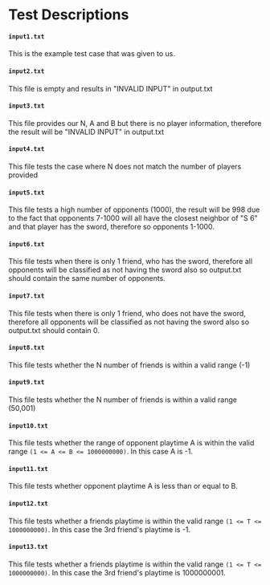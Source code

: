 # Test Descriptions

#### `input1.txt`
This is the example test case that was given to us.

#### `input2.txt`
This file is empty and results in "INVALID INPUT" in output.txt

#### `input3.txt`
This file provides our N, A and B but there is no player information, therefore 
the result will be "INVALID INPUT" in output.txt

#### `input4.txt`
This file tests the case where N does not match the number of players provided 

#### `input5.txt`
This file tests a high number of opponents (1000), the result will be 998 due to
the fact that opponents 7-1000 will all have the closest neighbor of "S 6" and
that player has the sword, therefore so opponents 1-1000.

#### `input6.txt`
This file tests when there is only 1 friend, who has the sword, therefore 
all opponents will be classified as not having the sword also so
output.txt should contain the same number of opponents.

#### `input7.txt`
This file tests when there is only 1 friend, who does not have the sword,
therefore all opponents will be classified as not having the sword also so
output.txt should contain 0.

#### `input8.txt`
This file tests whether the N number of friends is within a valid range (-1)

#### `input9.txt`
This file tests whether the N number of friends is within a valid range (50,001)

#### `input10.txt`
This file tests whether the range of opponent playtime A is within the valid
range `(1 <= A <= B <= 1000000000)`. In this case A is -1.

#### `input11.txt`
This file tests whether opponent playtime A is less than or equal to B.

#### `input12.txt`
This file tests whether a friends playtime is within the valid range
`(1 <= T <= 1000000000)`. In this case the 3rd friend's playtime is -1.

#### `input13.txt`
This file tests whether a friends playtime is within the valid range
`(1 <= T <= 1000000000)`. In this case the 3rd friend's playtime is 1000000001.
